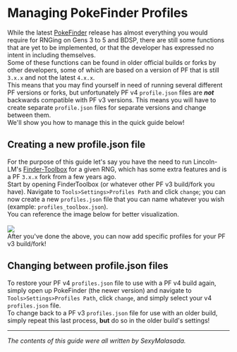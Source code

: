 # Managing PokeFinder Profiles

While the latest [PokeFinder](https://github.com/Admiral-Fish/PokeFinder) release has almost everything you would require for RNGing on Gens 3 to 5 and BDSP, there are still some functions that are yet to be implemented, or that the developer has expressed no intent in including themselves.<br>
Some of these functions can be found in older official builds or forks by other developers, some of which are based on a version of PF that is still `3.x.x` and not the latest `4.x.x`.<br>
This means that you may find yourself in need of running several different PF versions or forks, but unfortunately PF v4 `profile.json` files are ***not*** backwards compatible with PF v3 versions. This means you will have to create separate `profile.json` files for separate versions and change between them.<br>
We'll show you how to manage this in the quick guide below!

## Creating a new profile.json file

For the purpose of this guide let's say you have the need to run Lincoln-LM's [Finder-Toolbox](https://github.com/Lincoln-LM/Finder-ToolBox) for a given RNG, which has some extra features and is a PF `3.x.x` fork from a few years ago.<br>
Start by opening FinderToolbox (or whatever other PF v3 build/fork you have). Navigate to `Tools>Settings>Profiles Path` and click `change`; you can now create a new `profiles.json` file that you can name whatever you wish (example: `profiles_toolbox.json`).<br>
You can reference the image below for better visualization.<br><br>
![](https://raw.githubusercontent.com/Wi-Fi-Labs/Labs-Guides/main/MISC/Images/PokeFinderProfiles1.png)<br>
After you've done the above, you can now add specific profiles for your PF v3 build/fork!<br>

## Changing between profile.json files
To restore your PF v4 `profiles.json` file to use with a PF v4 build again, simply open up PokeFinder (the newer version) and navigate to `Tools>Settings>Profiles Path`, click `change`, and simply select your v4 `profiles.json` file.<br>
To change back to a PF v3 `profiles.json` file for use with an older build, simply repeat this last process, **but** do so in the older build's settings!

***
_The contents of this guide were all written by SexyMalasada._